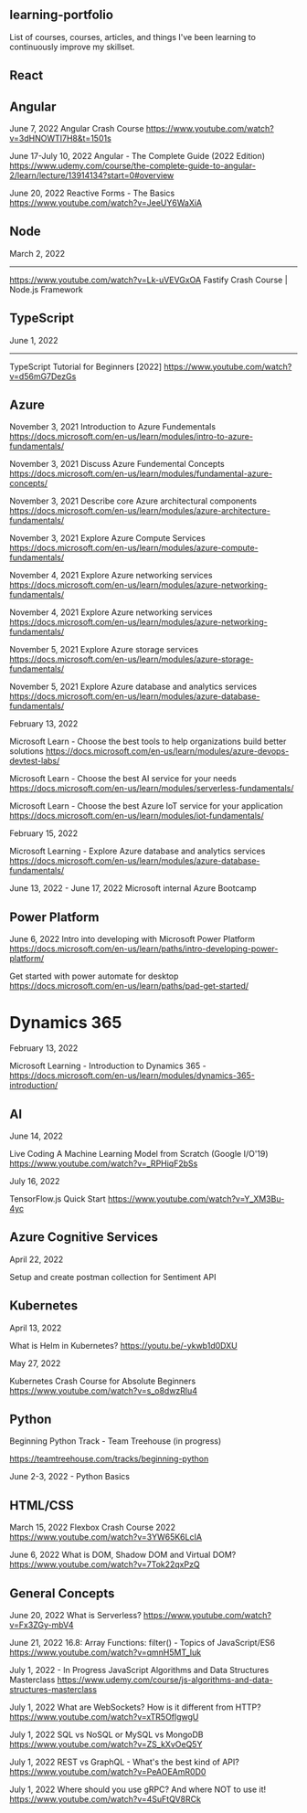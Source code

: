 ## learning-portfolio
List of courses, courses, articles, and things I've been learning to continuously improve my skillset.

## React


## Angular

June 7, 2022
Angular Crash Course
https://www.youtube.com/watch?v=3dHNOWTI7H8&t=1501s

June 17-July 10, 2022
Angular - The Complete Guide (2022 Edition)
https://www.udemy.com/course/the-complete-guide-to-angular-2/learn/lecture/13914134?start=0#overview

June 20, 2022
Reactive Forms - The Basics
https://www.youtube.com/watch?v=JeeUY6WaXiA



## Node

March 2, 2022
*******************
https://www.youtube.com/watch?v=Lk-uVEVGxOA
Fastify Crash Course | Node.js Framework

## TypeScript

June 1, 2022

******************
TypeScript Tutorial for Beginners [2022]
https://www.youtube.com/watch?v=d56mG7DezGs

## Azure

November 3, 2021
Introduction to Azure Fundementals
https://docs.microsoft.com/en-us/learn/modules/intro-to-azure-fundamentals/

November 3, 2021
Discuss Azure Fundemental Concepts
https://docs.microsoft.com/en-us/learn/modules/fundamental-azure-concepts/

November 3, 2021
Describe core Azure architectural components
https://docs.microsoft.com/en-us/learn/modules/azure-architecture-fundamentals/

November 3, 2021
Explore Azure Compute Services
https://docs.microsoft.com/en-us/learn/modules/azure-compute-fundamentals/

November 4, 2021
Explore Azure networking services
https://docs.microsoft.com/en-us/learn/modules/azure-networking-fundamentals/

November 4, 2021
Explore Azure networking services
https://docs.microsoft.com/en-us/learn/modules/azure-networking-fundamentals/

November 5, 2021
Explore Azure storage services
https://docs.microsoft.com/en-us/learn/modules/azure-storage-fundamentals/

November 5, 2021
Explore Azure database and analytics services
https://docs.microsoft.com/en-us/learn/modules/azure-database-fundamentals/

February 13, 2022

Microsoft Learn - Choose the best tools to help organizations build better solutions https://docs.microsoft.com/en-us/learn/modules/azure-devops-devtest-labs/

Microsoft Learn - Choose the best AI service for your needs 
https://docs.microsoft.com/en-us/learn/modules/serverless-fundamentals/

Microsoft Learn - Choose the best Azure IoT service for your application https://docs.microsoft.com/en-us/learn/modules/iot-fundamentals/

February 15, 2022

Microsoft Learning - Explore Azure database and analytics services 
https://docs.microsoft.com/en-us/learn/modules/azure-database-fundamentals/

June 13, 2022 - June 17, 2022
Microsoft internal Azure Bootcamp


## Power Platform 

June 6, 2022
Intro into developing with Microsoft Power Platform
https://docs.microsoft.com/en-us/learn/paths/intro-developing-power-platform/

Get started with power automate for desktop
https://docs.microsoft.com/en-us/learn/paths/pad-get-started/


# Dynamics 365

February 13, 2022

Microsoft Learning - Introduction to Dynamics 365 - https://docs.microsoft.com/en-us/learn/modules/dynamics-365-introduction/

## AI

June 14, 2022

Live Coding A Machine Learning Model from Scratch (Google I/O'19)
https://www.youtube.com/watch?v=_RPHiqF2bSs

July 16, 2022

TensorFlow.js Quick Start
https://www.youtube.com/watch?v=Y_XM3Bu-4yc

## Azure Cognitive Services

April 22, 2022

Setup and create postman collection for Sentiment API

## Kubernetes

April 13, 2022

What is Helm in Kubernetes?
https://youtu.be/-ykwb1d0DXU

May 27, 2022

Kubernetes Crash Course for Absolute Beginners
https://www.youtube.com/watch?v=s_o8dwzRlu4

## Python

Beginning Python Track - Team Treehouse (in progress)

https://teamtreehouse.com/tracks/beginning-python

June 2-3, 2022 - 
Python Basics

## HTML/CSS

March 15, 2022
Flexbox Crash Course 2022
https://www.youtube.com/watch?v=3YW65K6LcIA

June 6, 2022
What is DOM, Shadow DOM and Virtual DOM?
https://www.youtube.com/watch?v=7Tok22qxPzQ


## General Concepts 

June 20, 2022
What is Serverless?
https://www.youtube.com/watch?v=Fx3ZGy-mbV4


June 21, 2022
16.8: Array Functions: filter() - Topics of JavaScript/ES6
https://www.youtube.com/watch?v=qmnH5MT_luk

July 1, 2022 - In Progress
JavaScript Algorithms and Data Structures Masterclass
https://www.udemy.com/course/js-algorithms-and-data-structures-masterclass

July 1, 2022
What are WebSockets? How is it different from HTTP?
https://www.youtube.com/watch?v=xTR5OflgwgU

July 1, 2022
SQL vs NoSQL or MySQL vs MongoDB
https://www.youtube.com/watch?v=ZS_kXvOeQ5Y

July 1, 2022
REST vs GraphQL - What's the best kind of API?
https://www.youtube.com/watch?v=PeAOEAmR0D0

July 1, 2022
Where should you use gRPC? And where NOT to use it!
https://www.youtube.com/watch?v=4SuFtQV8RCk